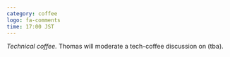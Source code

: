 ```yaml
---
category: coffee
logo: fa-comments
time: 17:00 JST
---
```


*Technical coffee.*  Thomas will moderate a tech-coffee discussion on
(tba).
